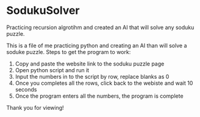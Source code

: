 # SodukuSolver
Practicing recursion algrotihm and created an AI that will solve any soduku puzzle.

This is a file of me practicing python and creating an AI than will solve a soduke puzzle. Steps to get the program to work:
1. Copy and paste the website link to the soduku puzzle page
2. Open python script and run it
3. Input the numbers in to the script by row, replace blanks as 0
4. Once you completes all the rows, click back to the webiste and wait 10 seconds
5. Once the program enters all the numbers, the program is complete

Thank you for viewing!
